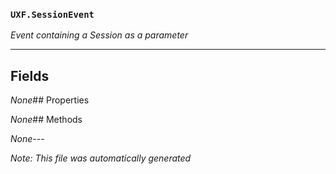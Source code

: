 ### `UXF.SessionEvent`
*Event containing a Session as a parameter*
---
## Fields
*None*## Properties
*None*## Methods
*None*---
*Note: This file was automatically generated*
